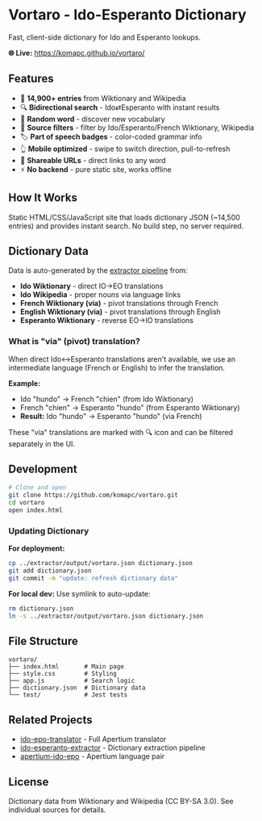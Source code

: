 # Vortaro - Ido-Esperanto Dictionary

Fast, client-side dictionary for Ido and Esperanto lookups.

**🌐 Live:** https://komapc.github.io/vortaro/

## Features

- 📖 **14,900+ entries** from Wiktionary and Wikipedia
- 🔍 **Bidirectional search** - Ido⇄Esperanto with instant results
- 🎲 **Random word** - discover new vocabulary
- 🔽 **Source filters** - filter by Ido/Esperanto/French Wiktionary, Wikipedia
- 🏷️ **Part of speech badges** - color-coded grammar info
- 👆 **Mobile optimized** - swipe to switch direction, pull-to-refresh
- 🔗 **Shareable URLs** - direct links to any word
- ⚡ **No backend** - pure static site, works offline

## How It Works

Static HTML/CSS/JavaScript site that loads dictionary JSON (~14,500 entries) and provides instant search. No build step, no server required.

## Dictionary Data

Data is auto-generated by the [extractor pipeline](https://github.com/komapc/ido-esperanto-extractor) from:
- **Ido Wiktionary** - direct IO→EO translations
- **Ido Wikipedia** - proper nouns via language links
- **French Wiktionary (via)** - pivot translations through French
- **English Wiktionary (via)** - pivot translations through English
- **Esperanto Wiktionary** - reverse EO→IO translations

### What is "via" (pivot) translation?

When direct Ido↔Esperanto translations aren't available, we use an intermediate language (French or English) to infer the translation.

**Example:**
- Ido "hundo" → French "chien" (from Ido Wiktionary)
- French "chien" → Esperanto "hundo" (from Esperanto Wiktionary)
- **Result:** Ido "hundo" → Esperanto "hundo" (via French)

These "via" translations are marked with 🔍 icon and can be filtered separately in the UI.

## Development

```bash
# Clone and open
git clone https://github.com/komapc/vortaro.git
cd vortaro
open index.html
```

### Updating Dictionary

**For deployment:**
```bash
cp ../extractor/output/vortaro.json dictionary.json
git add dictionary.json
git commit -m "update: refresh dictionary data"
```

**For local dev:** Use symlink to auto-update:
```bash
rm dictionary.json
ln -s ../extractor/output/vortaro.json dictionary.json
```

## File Structure

```
vortaro/
├── index.html       # Main page
├── style.css        # Styling
├── app.js           # Search logic
├── dictionary.json  # Dictionary data
└── test/            # Jest tests
```

## Related Projects

- [ido-epo-translator](https://github.com/komapc/ido-epo-translator) - Full Apertium translator
- [ido-esperanto-extractor](https://github.com/komapc/ido-esperanto-extractor) - Dictionary extraction pipeline
- [apertium-ido-epo](https://github.com/komapc/apertium-ido-epo) - Apertium language pair

## License

Dictionary data from Wiktionary and Wikipedia (CC BY-SA 3.0). See individual sources for details.
